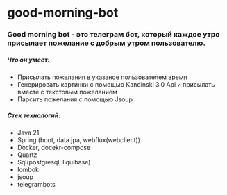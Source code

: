 # good-morning-bot
### Good morning bot - это телеграм бот, который каждое утро присылает пожелание с добрым утром пользователю.

##### Что он умеет:
  - Присылать пожелания в указаное пользователем время
  - Генерировать картинки с помощью Kandinski 3.0 Api и присылать вместе с текстовым пожеланием
  - Парсить пожелания с помощью Jsoup

##### Стек технологий:
  - Java 21
  - Spring (boot, data jpa, webflux(webclient))
  - Docker, docekr-compose
  - Quartz
  - Sql(postgresql, liquibase)
  - lombok
  - jsoup
  - telegrambots
